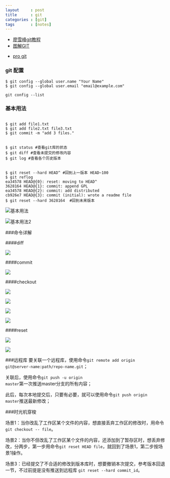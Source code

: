 ```yaml
---
layout     : post
title      : git
categories : [git]
tags       : [notes]
---
```

* [廖雪峰git教程](http://www.liaoxuefeng.com/wiki/0013739516305929606dd18361248578c67b8067c8c017b000)
* [图解GIT](https://marklodato.github.io/visual-git-guide/index-zh-cn.html)
- [pro git](https://git-scm.com/book/zh/v2)

### git 配置

```
$ git config --global user.name "Your Name"
$ git config --global user.email "email@example.com"

git config --list
```

### 基本用法

```

$ git add file1.txt
$ git add file2.txt file3.txt
$ git commit -m "add 3 files."
```

```

$ git status #查看git库的状态
$ git diff #查看未提交的修改内容
$ git log #查看各个历史版本

```

```

$ git reset --hard HEAD^ #回到上一版本 HEAD~100
$ git reflog
ea34578 HEAD@{0}: reset: moving to HEAD^
3628164 HEAD@{1}: commit: append GPL
ea34578 HEAD@{2}: commit: add distributed
cb926e7 HEAD@{3}: commit (initial): wrote a readme file
$ git reset --hard 3628164  #回到未来版本

```

![基本用法](https://marklodato.github.io/visual-git-guide/basic-usage.svg)

![基本用法2](https://marklodato.github.io/visual-git-guide/basic-usage-2.svg)

###命令详解

####diff

![](https://marklodato.github.io/visual-git-guide/diff.svg)

####commit

![](https://marklodato.github.io/visual-git-guide/commit-master.svg)

####checkout

![](https://marklodato.github.io/visual-git-guide/checkout-files.svg)

![](https://marklodato.github.io/visual-git-guide/checkout-branch.svg)

![](https://marklodato.github.io/visual-git-guide/checkout-detached.svg)

![](https://marklodato.github.io/visual-git-guide/checkout-b-detached.svg)

####reset

![](https://marklodato.github.io/visual-git-guide/reset-commit.svg)

![](https://marklodato.github.io/visual-git-guide/reset.svg)


###远程库
要关联一个远程库，使用命令<code>git remote add origin git@server-name:path/repo-name.git</code>；

关联后，使用命令<code>git push -u origin master</code>第一次推送master分支的所有内容；

此后，每次本地提交后，只要有必要，就可以使用命令<code>git push origin master</code>推送最新修改；



###时光机穿梭

场景1：当你改乱了工作区某个文件的内容，想直接丢弃工作区的修改时，用命令`git checkout -- file`。

场景2：当你不但改乱了工作区某个文件的内容，还添加到了暂存区时，想丢弃修改，分两步，第一步用命令`git reset HEAD file`，就回到了场景1，第二步按场景1操作。

场景3：已经提交了不合适的修改到版本库时，想要撤销本次提交，参考版本回退一节，不过前提是没有推送到远程库 `git reset --hard commit_id`。
